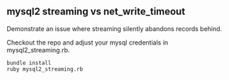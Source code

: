 mysql2 streaming vs net_write_timeout
-------------------------------------

Demonstrate an issue where streaming silently abandons records behind.

Checkout the repo and adjust your mysql credentials in mysql2_streaming.rb.

```
bundle install
ruby mysql2_streaming.rb
```
